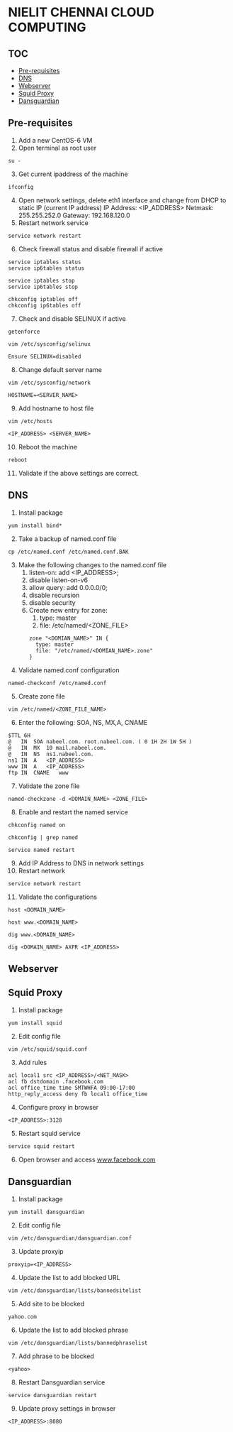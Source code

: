# NIELIT CHENNAI CLOUD COMPUTING

## TOC
- [Pre-requisites](#pre-requisites)
- [DNS](#dns)
- [Webserver](#webserver)
- [Squid Proxy](#squid-proxy)
- [Dansguardian](#dansguardian)

## Pre-requisites

1. Add a new CentOS-6 VM
2. Open terminal as root user
```
su -
```
3. Get current ipaddress of the machine
```
ifconfig
```
4. Open network settings, delete eth1 interface and change from DHCP to static IP (current IP address)
IP Address: <IP_ADDRESS>
Netmask: 255.255.252.0
Gateway: 192.168.120.0
5. Restart network service
```
service network restart
```
6. Check firewall status and disable firewall if active
```
service iptables status
service ip6tables status

service iptables stop
service ip6tables stop

chkconfig iptables off
chkconfig ip6tables off
```
7. Check and disable SELINUX if active
```
getenforce

vim /etc/sysconfig/selinux

Ensure SELINUX=disabled
```
8. Change default server name
```
vim /etc/sysconfig/network

HOSTNAME=<SERVER_NAME>
```
9. Add hostname to host file
```
vim /etc/hosts

<IP_ADDRESS> <SERVER_NAME>
```
10. Reboot the machine
```
reboot
```
11. Validate if the above settings are correct.

## DNS
1. Install package
```
yum install bind*
```
2. Take a backup of named.conf file
```
cp /etc/named.conf /etc/named.conf.BAK
```  
3. Make the following changes to the named.conf file
    1. listen-on: add <IP_ADDRESS>;
    2. disable listen-on-v6
    3. allow query: add 0.0.0.0/0;
    4. disable recursion
    5. disable security
    6. Create new entry for zone:
        1. type: master
        2. file: /etc/named/<ZONE_FILE>
        ```
        zone "<DOMIAN_NAME>" IN {
          type: master
          file: "/etc/named/<DOMIAN_NAME>.zone"
        }
        ```
4. Validate named.conf configuration
```
named-checkconf /etc/named.conf
```
5. Create zone file
```
vim /etc/named/<ZONE_FILE_NAME>
```
6. Enter the following: SOA, NS, MX,A, CNAME
```
$TTL 6H
@	IN	SOA	nabeel.com. root.nabeel.com. ( 0 1H 2H 1W 5H )
@	IN	MX	10 mail.nabeel.com.
@	IN	NS	ns1.nabeel.com.
ns1	IN	A	<IP_ADDRESS>
www	IN	A	<IP_ADDRESS>
ftp	IN	CNAME	www
```
7. Validate the zone file
```
named-checkzone -d <DOMAIN_NAME> <ZONE_FILE>
```
8. Enable and restart the named service
```
chkconfig named on

chkconfig | grep named

service named restart
```
9. Add IP Address to DNS in network settings
10. Restart network
```
service network restart
```
11. Validate the configurations
```
host <DOMAIN_NAME>

host www.<DOMAIN_NAME>

dig www.<DOMAIN_NAME>

dig <DOMAIN_NAME> AXFR <IP_ADDRESS>
```
## Webserver


## Squid Proxy

1. Install package
```
yum install squid
```
2. Edit config file
```
vim /etc/squid/squid.conf
```
3. Add rules
```
acl local1 src <IP_ADDRESS>/<NET_MASK>
acl fb dstdomain .facebook.com
acl office_time time SMTWHFA 09:00-17:00
http_reply_access deny fb local1 office_time
```
4. Configure proxy in browser
```
<IP_ADDRESS>:3128
```
5. Restart squid service
```
service squid restart
```
6. Open browser and access www.facebook.com

## Dansguardian
1. Install package
```
yum install dansguardian
```
2. Edit config file
```
vim /etc/dansguardian/dansguardian.conf
```
3. Update proxyip
```
proxyip=<IP_ADDRESS>
```
4. Update the list to add blocked URL
```
vim /etc/dansguardian/lists/bannedsitelist
```
5. Add site to be blocked
```
yahoo.com
```
6. Update the list to add blocked phrase
```
vim /etc/dansguardian/lists/bannedphraselist
```
7. Add phrase to be blocked
```
<yahoo>
```
8. Restart Dansguardian service
```
service dansguardian restart
```
9. Update proxy settings in browser
```
<IP_ADDRESS>:8080
```
